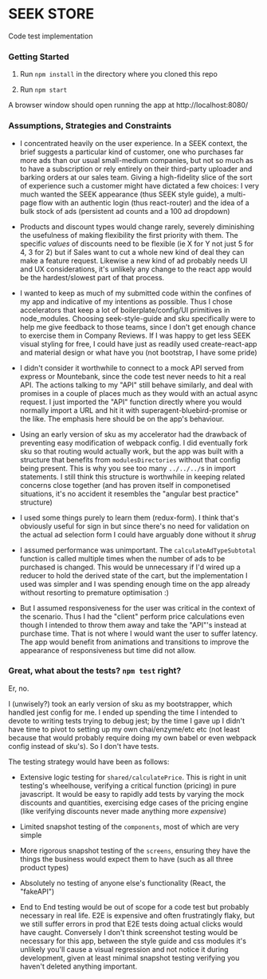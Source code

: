 # SEEK STORE
Code test implementation

### Getting Started

1.  Run `npm install` in the directory where you cloned this repo

2.  Run `npm start`

A browser window should open running the app at http://localhost:8080/

### Assumptions, Strategies and Constraints

 - I concentrated heavily on the user experience.  In a SEEK context, the brief
 suggests a particular kind of customer, one who purchases far more ads than
 our usual small-medium companies, but not so much as to have a subscription
 or rely entirely on their third-party uploader and barking orders at our sales
 team.  Giving a high-fidelity slice of the sort of experience such a customer
 might have dictated a few choices:  I very much wanted the SEEK appearance
 (thus SEEK style guide), a multi-page flow with an authentic login
 (thus react-router) and the idea of a bulk stock of ads (persistent ad counts
 and a 100 ad dropdown)

 - Products and discount types would change rarely, severely diminishing the
 usefulness of making flexibility the first priority with them.  The specific
 *values* of discounts need to be flexible (ie X for Y not just 5 for 4, 3 for 2)
 but if Sales want to cut a whole new kind of deal they can make a feature request.
 Likewise a new kind of ad probably needs UI and UX considerations, it's unlikely
 any change to the react app would be the hardest/slowest part of that process.

 - I wanted to keep as much of my submitted code within the confines of my
 app and indicative of my intentions as possible.  Thus I chose accelerators
 that keep a lot of boilerplate/config/UI primitives in node_modules.  Choosing
 seek-style-guide and sku specifically were to help me give feedback to those
 teams, since I don't get enough chance to exercise them in Company Reviews.
 If I was happy to get less SEEK visual styling for free, I could have just as
 readily used create-react-app and material design or what have you (not
 bootstrap, I have some pride)

 - I didn't consider it worthwhile to connect to a mock API served from express
 or Mountebank, since the code test never needs to hit a real API.  The actions
 talking to my "API" still behave similarly, and deal with promises in a couple
 of places much as they would with an actual async request.  I just imported the
 "API" function directly where you would normally import a URL and hit it with
 superagent-bluebird-promise or the like.  The emphasis here should be on the
 app's behaviour.

 - Using an early version of sku as my accelerator had the drawback of preventing
 easy modification of webpack config.  I did eventually fork sku so that routing
 would actually work, but the app was built with a structure that benefits from
 `modulesDirectories` without that config being present.  This is why you see
 too many `../../../`s in import statements.  I still think this structure is
 worthwhile in keeping related concerns close together (and has proven itself
 in componetised situations, it's no accident it resembles the "angular best
 practice" structure)

 - I used some things purely to learn them (redux-form).  I think that's
 obviously useful for sign in but since there's no need for validation on
 the actual ad selection form I could have arguably done without it *shrug*

 - I assumed performance was unimportant.  The `calculateAdTypeSubtotal` function
 is called multiple times when the number of ads to be purchased is changed.
 This would be unnecessary if I'd wired up a reducer to hold the derived state
 of the cart, but the implementation I used was simpler and I was spending
 enough time on the app already without resorting to premature optimisation :)

 - But I assumed responsiveness for the user was critical in the context of the
 scenario.  Thus I had the "client" perform price calculations even though I
 intended to throw them away and take the "API"'s instead at purchase time.
 That is not where I would want the user to suffer latency.  The app would
 benefit from animations and transitions to improve the appearance of responsiveness
 but time did not allow.


 ### Great, what about the tests?  `npm test` right?

 Er, no.

 I (unwisely?) took an early version of sku as my bootstrapper, which handled
 jest config for me.  I ended up spending the time I intended to devote to writing
 tests trying to debug jest; by the time I gave up I didn't have time to pivot to
 setting up my own chai/enzyme/etc etc (not least because that would probably
 require doing my own babel or even webpack config instead of sku's).  So I don't
 have tests.

 The testing strategy would have been as follows:

 - Extensive logic testing for `shared/calculatePrice`.  This is right in
 unit testing's wheelhouse, verifying a critical function (pricing) in pure
 javascript.  It would be easy to rapidly add tests by varying the mock discounts
 and quantities, exercising edge cases of the pricing engine (like verifying
 discounts never made anything more *expensive*)

 - Limited snapshot testing of the `components`, most of which are very simple

 - More rigorous snapshot testing of the `screens`, ensuring they have the things
 the business would expect them to have (such as all three product types)

 - Absolutely no testing of anyone else's functionality (React, the "fakeAPI")

 - End to End testing would be out of scope for a code test but probably necessary
 in real life.  E2E is expensive and often frustratingly flaky, but we still
 suffer errors in prod that E2E tests doing actual clicks would have caught.
 Conversely I don't think screenshot testing would be necessary for this app,
 between the style guide and css modules it's unlikely you'll cause a visual
 regression and not notice it during development, given at least minimal
 snapshot testing verifying you haven't deleted anything important.

